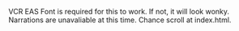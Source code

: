 VCR EAS Font is required for this to work. If not, it will look wonky.
Narrations are unavaliable at this time. 
Chance scroll at index.html.
